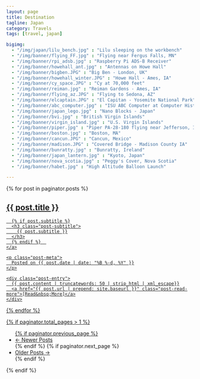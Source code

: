 ```yaml
---
layout: page
title: Destination
tagline: Japan
category: Travels
tags: [travel, japan]

bigimg:
  - "/img/japan/lilu_bench.jpg" : "Lilu sleeping on the workbench"
  - "/img/banner/flying_FF.jpg" : "Flying near Fergus Falls, MN"
  - "/img/banner/rpi_adsb.jpg" : "Raspberry Pi ADS-B Receiver"
  - "/img/banner/howehall_ant.jpg" : "Antennas on Howe Hall"
  - "/img/banner/bigben.JPG" : "Big Ben - London, UK"
  - "/img/banner/howehall_winter.JPG" : "Howe Hall - Ames, IA"
  - "/img/banner/cy_space.JPG" : "Cy at 70,000 feet"
  - "/img/banner/reiman.jpg" : "Reiman Gardens - Ames, IA"
  - "/img/banner/flying_az.JPG" : "Flying to Sedona, AZ"
  - "/img/banner/elcaptain.JPG" : "El Capitan - Yosemite National Park"
  - "/img/banner/abc_computer.jpg" : "ISU ABC Computer at Computer History Museum"
  - "/img/banner/japan_lego.jpg" : "Nano Blocks - Japan"
  - "/img/banner/bvi.jpg" : "British Virgin Islands"
  - "/img/banner/virgin_island.jpg" : "U.S. Virgin Islands"
  - "/img/banner/piper.jpg" : "Piper PA-28-180 flying near Jefferson, IA"
  - "/img/banner/boston.jpg" : "Boston, MA"
  - "/img/banner/cancun.JPG" : "Cancun, Mexico"
  - "/img/banner/madison.JPG" : "Covered Bridge - Madison County IA"
  - "/img/banner/bunratty.jpg" : "Bunratty, Ireland"
  - "/img/banner/japan_lantern.jpg" : "Kyoto, Japan"
  - "/img/banner/nova_scotia.jpg" : "Peggy's Cover, Nova Scotia"
  - "/img/banner/habet.jpg" : "High Altitude Balloon Launch"

---
```


<div class="posts-list">
  {% for post in paginator.posts %}
  <article class="post-preview">
    <a href="{{ post.url | prepend: site.baseurl }}">
	  <h2 class="post-title">{{ post.title }}</h2>
	
	  {% if post.subtitle %}
	  <h3 class="post-subtitle">
	    {{ post.subtitle }}
	  </h3>
	  {% endif %}  
    </a>

    <p class="post-meta">
      Posted on {{ post.date | date: "%B %-d, %Y" }}
    </p>
  
    <div class="post-entry">
      {{ post.content | truncatewords: 50 | strip_html | xml_escape}}
	  <a href="{{ post.url | prepend: site.baseurl }}" class="post-read-more">[Read&nbsp;More]</a>
    </div>
  
   </article>
  {% endfor %}
</div>

{% if paginator.total_pages > 1 %}
<ul class="pager main-pager">
  {% if paginator.previous_page %}
  <li class="previous">
    <a href="{{ paginator.previous_page_path | prepend: site.baseurl | replace: '//', '/' }}">&larr; Newer Posts</a>
  </li>
  {% endif %}
  {% if paginator.next_page %}
  <li class="next">
    <a href="{{ paginator.next_page_path | prepend: site.baseurl | replace: '//', '/' }}">Older Posts &rarr;</a>
  </li>
  {% endif %}
</ul>
{% endif %}
